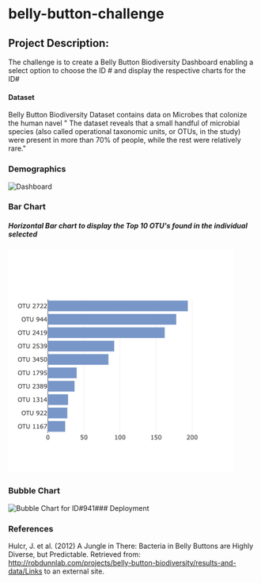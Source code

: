 # belly-button-challenge
## Project Description:
The challenge is to create a Belly Button Biodiversity Dashboard enabling a select option to choose the ID # and display the respective charts for the ID#
#### Dataset
Belly Button Biodiversity Dataset contains data on Microbes that colonize the human navel
" The dataset reveals that a small handful of microbial species (also called operational taxonomic units, or OTUs, in the study) were present in more than 70% of people, while the rest were relatively rare."

### Demographics
![ Dashboard
](https://github.com/supvadakkeveetil/belly-button-challenge/blob/main/Output/Dashboard.png)
### Bar Chart
##### Horizontal Bar chart to display the Top 10 OTU's found in the individual selected
![Bar Chart for ID#941](https://github.com/supvadakkeveetil/belly-button-challenge/blob/main/Output/Barchart.png)
### Bubble Chart
![ Bubble Chart for ID#941
](https://github.com/supvadakkeveetil/belly-button-challenge/blob/main/Output/BubbleChart.png)### Deployment

### References
Hulcr, J. et al. (2012) A Jungle in There: Bacteria in Belly Buttons are Highly Diverse, but Predictable. Retrieved from: http://robdunnlab.com/projects/belly-button-biodiversity/results-and-data/Links to an external site.
